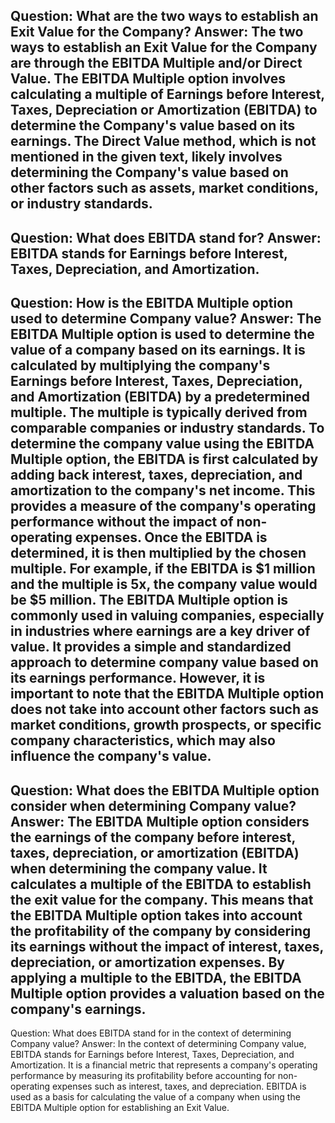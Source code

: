 Question: What are the two ways to establish an Exit Value for the Company?
Answer: The two ways to establish an Exit Value for the Company are through the EBITDA Multiple and/or Direct Value. The EBITDA Multiple option involves calculating a multiple of Earnings before Interest, Taxes, Depreciation or Amortization (EBITDA) to determine the Company's value based on its earnings. The Direct Value method, which is not mentioned in the given text, likely involves determining the Company's value based on other factors such as assets, market conditions, or industry standards.
---
Question: What does EBITDA stand for?
Answer: EBITDA stands for Earnings before Interest, Taxes, Depreciation, and Amortization.
---
Question: How is the EBITDA Multiple option used to determine Company value?
Answer: The EBITDA Multiple option is used to determine the value of a company based on its earnings. It is calculated by multiplying the company's Earnings before Interest, Taxes, Depreciation, and Amortization (EBITDA) by a predetermined multiple. The multiple is typically derived from comparable companies or industry standards.
To determine the company value using the EBITDA Multiple option, the EBITDA is first calculated by adding back interest, taxes, depreciation, and amortization to the company's net income. This provides a measure of the company's operating performance without the impact of non-operating expenses.
Once the EBITDA is determined, it is then multiplied by the chosen multiple. For example, if the EBITDA is $1 million and the multiple is 5x, the company value would be $5 million.
The EBITDA Multiple option is commonly used in valuing companies, especially in industries where earnings are a key driver of value. It provides a simple and standardized approach to determine company value based on its earnings performance. However, it is important to note that the EBITDA Multiple option does not take into account other factors such as market conditions, growth prospects, or specific company characteristics, which may also influence the company's value.
---
Question: What does the EBITDA Multiple option consider when determining Company value?
Answer: The EBITDA Multiple option considers the earnings of the company before interest, taxes, depreciation, or amortization (EBITDA) when determining the company value. It calculates a multiple of the EBITDA to establish the exit value for the company. This means that the EBITDA Multiple option takes into account the profitability of the company by considering its earnings without the impact of interest, taxes, depreciation, or amortization expenses. By applying a multiple to the EBITDA, the EBITDA Multiple option provides a valuation based on the company's earnings.
---
Question: What does EBITDA stand for in the context of determining Company value?
Answer: In the context of determining Company value, EBITDA stands for Earnings before Interest, Taxes, Depreciation, and Amortization. It is a financial metric that represents a company's operating performance by measuring its profitability before accounting for non-operating expenses such as interest, taxes, and depreciation. EBITDA is used as a basis for calculating the value of a company when using the EBITDA Multiple option for establishing an Exit Value.
